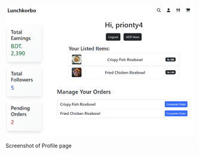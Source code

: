 ![image](https://github.com/DebajyotiHalder09/CSE370-Project-BRACU/blob/main/img/ss-2.png)

<p>Screenshot of Profile page</p>